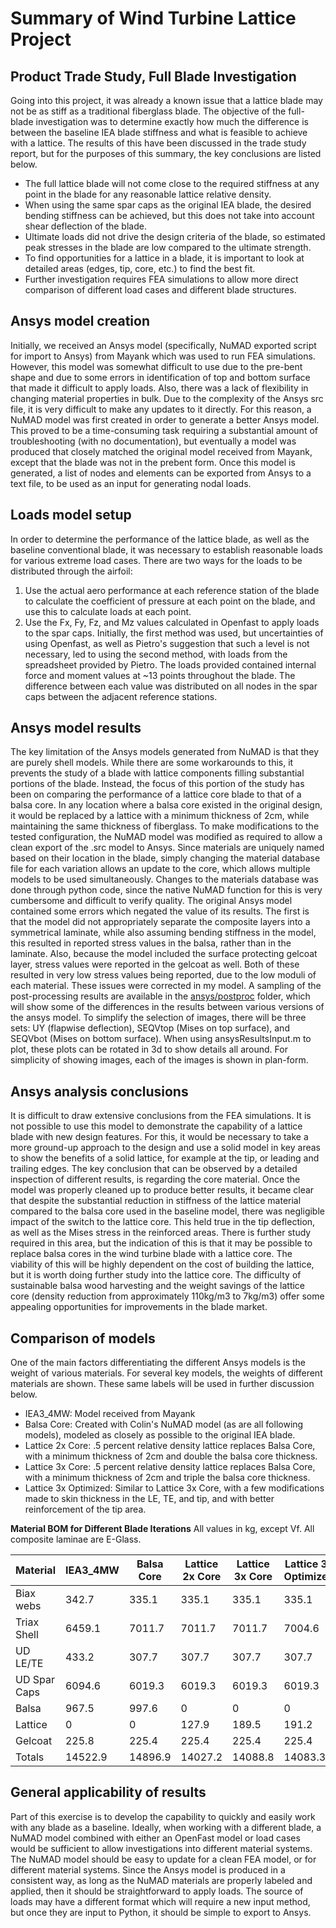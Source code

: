 # Summary of Wind Turbine Lattice Project
## Product Trade Study, Full Blade Investigation
Going into this project, it was already a known issue that a lattice blade may not be as stiff as a traditional fiberglass blade. The objective of the full-blade investigation was to determine exactly how much the difference is between the baseline IEA blade stiffness and what is feasible to achieve with a lattice. The results of this have been discussed in the trade study report, but for the purposes of this summary, the key conclusions are listed below.
- The full lattice blade will not come close to the required stiffness at any point in the blade for any reasonable lattice relative density.
- When using the same spar caps as the original IEA blade, the desired bending stiffness can be achieved, but this does not take into account shear deflection of the blade.
- Ultimate loads did not drive the design criteria of the blade, so estimated peak stresses in the blade are low compared to the ultimate strength.
- To find opportunities for a lattice in a blade, it is important to look at detailed areas (edges, tip, core, etc.) to find the best fit.
- Further investigation requires FEA simulations to allow more direct comparison of different load cases and different blade structures.
## Ansys model creation
Initially, we received an Ansys model (specifically, NuMAD exported script for import to Ansys) from Mayank which was used to run FEA simulations. However, this model was somewhat difficult to use due to the pre-bent shape and due to some errors in identification of top and bottom surface that made it difficult to apply loads. Also, there was a lack of flexibility in changing material properties in bulk. Due to the complexity of the Ansys src file, it is very difficult to make any updates to it directly.
For this reason, a NuMAD model was first created in order to generate a better Ansys model. This proved to be a time-consuming task requiring a substantial amount of troubleshooting (with no documentation), but eventually a model was produced that closely matched the original model received from Mayank, except that the blade was not in the prebent form.
Once this model is generated, a list of nodes and elements can be exported from Ansys to a text file, to be used as an input for generating nodal loads.
## Loads model setup
In order to determine the performance of the lattice blade, as well as the baseline conventional blade, it was necessary to establish reasonable loads for various extreme load cases. There are two ways for the loads to be distributed through the airfoil:
1. Use the actual aero performance at each reference station of the blade to calculate the coefficient of pressure at each point on the blade, and use this to calculate loads at each point.
2. Use the Fx, Fy, Fz, and Mz values calculated in Openfast to apply loads to the spar caps.
Initially, the first method was used, but uncertainties of using Openfast, as well as Pietro's suggestion that such a level is not necessary, led to using the second method, with loads from the spreadsheet provided by Pietro. The loads provided contained internal force and moment values at ~13 points throughout the blade. The difference between each value was distributed on all nodes in the spar caps between the adjacent reference stations.
## Ansys model results
The key limitation of the Ansys models generated from NuMAD is that they are purely shell models. While there are some workarounds to this, it prevents the study of a blade with lattice components filling substantial portions of the blade. Instead, the focus of this portion of the study has been on comparing the performance of a lattice core blade to that of a balsa core. In any location where a balsa core existed in the original design, it would be replaced by a lattice with a minimum thickness of 2cm, while maintaining the same thickness of fiberglass.
To make modifications to the tested configuration, the NuMAD model was modified as required to allow a clean export of the .src model to Ansys. Since materials are uniquely named based on their location in the blade, simply changing the material database file for each variation allows an update to the core, which allows multiple models to be used simultaneously. Changes to the materials database was done through python code, since the native NuMAD function for this is very cumbersome and difficult to verify quality.
The original Ansys model contained some errors which negated the value of its results. The first is that the model did not appropriately separate the composite layers into a symmetrical laminate, while also assuming bending stiffness in the model, this resulted in reported stress values in the balsa, rather than in the laminate. Also, because the model included the surface protecting gelcoat layer, stress values were reported in the gelcoat as well. Both of these resulted in very low stress values being reported, due to the low moduli of each material. These issues were corrected in my model.
A sampling of the post-processing results are available in the [ansys/postproc](ansys/postproc) folder, which will show some of the differences in the results between various versions of the ansys model. To simplify the selection of images, there will be three sets: UY (flapwise deflection), SEQVtop (Mises on top surface), and SEQVbot (Mises on bottom surface). When using ansysResultsInput.m to plot, these plots can be rotated in 3d to show details all around. For simplicity of showing images, each of the images is shown in plan-form.
## Ansys analysis conclusions
It is difficult to draw extensive conclusions from the FEA simulations. It is not possible to use this model to demonstrate the capability of a lattice blade with new design features. For this, it would be necessary to take a more ground-up approach to the design and use a solid model in key areas to show the benefits of a solid lattice, for example at the tip, or leading and trailing edges.
The key conclusion that can be observed by a detailed inspection of different results, is regarding the core material. Once the model was properly cleaned up to produce better results, it became clear that despite the substantial reduction in stiffness of the lattice material compared to the balsa core used in the baseline model, there was negligible impact of the switch to the lattice core. This held true in the tip deflection, as well as the Mises stress in the reinforced areas. There is further study required in this area, but the indication of this is that it may be possible to replace balsa cores in the wind turbine blade with a lattice core. The viability of this will be highly dependent on the cost of building the lattice, but it is worth doing further study into the lattice core. The difficulty of sustainable balsa wood harvesting and the weight savings of the lattice core (density reduction from approximately 110kg/m3 to 7kg/m3) offer some appealing opportunities for improvements in the blade market.
## Comparison of models
One of the main factors differentiating the different Ansys models is the weight of various materials. For several key models, the weights of different materials are shown. These same labels will be used in further discussion below.
- IEA3_4MW: Model received from Mayank
- Balsa Core: Created with Colin's NuMAD model (as are all following models), modeled as closely as possible to the original IEA blade.
- Lattice 2x Core: .5 percent relative density lattice replaces Balsa Core, with a minimum thickness of 2cm and double the balsa core thickness.
- Lattice 3x Core: .5 percent relative density lattice replaces Balsa Core, with a minimum thickness of 2cm and triple the balsa core thickness.
- Lattice 3x Optimized: Similar to Lattice 3x Core, with a few modifications made to skin thickness in the LE, TE, and tip, and with better reinforcement of the tip area.

**Material BOM for Different Blade Iterations**
All values in kg, except Vf. All composite laminae are E-Glass.

|Material	|IEA3_4MW	|Balsa Core	|Lattice 2x Core	|Lattice 3x Core	|Lattice 3x Optimized	| Vf |
|---	|---	|---	|---	|---	|---	|---|
|Biax webs	|342.7	|335.1	|335.1	|335.1	|335.1	|.5|
|Triax Shell	|6459.1	|7011.7	|7011.7	|7011.7	|7004.6	|.5|
|UD LE/TE	|433.2	|307.7	|307.7	|307.7	|307.7	|.55|
|UD Spar Caps	|6094.6	|6019.3	|6019.3	|6019.3	|6019.3	|.55|
|Balsa	|967.5	|997.6	|0	|0	|0	||
|Lattice	|0	|0	|127.9	|189.5	|191.2	||
|Gelcoat	|225.8	|225.4	|225.4	|225.4	|225.4	||
|Totals	|14522.9	|14896.9	|14027.2	|14088.8	|14083.3	||

## General applicability of results
Part of this exercise is to develop the capability to quickly and easily work with any blade as a baseline. Ideally, when working with a different blade, a NuMAD model combined with either an OpenFast model or load cases would be sufficient to allow investigations into different material systems. The NuMAD model should be easy to update for a clean FEA model, or for different material systems. Since the Ansys model is produced in a consistent way, as long as the NuMAD materials are properly labeled and applied, then it should be straightforward to apply loads. The source of loads may have a different format which will require a new input method, but once they are input to Python, it should be simple to export to Ansys.
